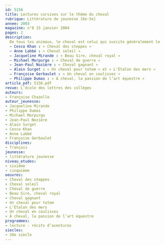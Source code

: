 ```yaml
---
id: 5156
title: Lectures cursives sur le thème du cheval 
rubrique: Littérature de jeunesse [6e-5e]
annee: 2003
magazine: n°8 15 janvier 2004
pages: 2
description: 
  De tous les animaux, le cheval est celui qui suscite généralement le plus d’engouement auprès des jeunes adolescents. Ils sont nombreux à réclamer des livres sur ce thème. Outre les classiques incontournables comme « Crin Blanc » ou « Mon Ami Flicka », il existe une liste impressionnante de livres sur le cheval. Tous n’ont cependant pas le même intérêt ou la même qualité. Cet article présente un corpus dans lequel chaque livre nous fait voyager avec le cheval, soit dans le temps, soit dans l’espace. Le lecteur peut ainsi doublement s’enrichir.
  – Cesco Khan : « Cheval des steppes »
  – Anne Labbé : « Cheval soleil »
  – Jacqueline Mirande : « Beau Sire, cheval royal »
  – Michael Morpurgo : « Cheval de guerre »
  – Jean-Paul Nozière : « Cheval gagnant »
  – Alain Surget : « Un cheval pour totem » et « L’Étalon des mers »
  – Françoise Gerbaulet : « Un cheval en coulisses »
  – Philippe Dumas : « À cheval, la passion de l’art équestre »
article_pdf: 5156.pdf
revue: L’école des lettres des collèges
auteurs:
- Françoise Chazelle
auteur_jeunesse:
- Jacqueline Mirande
- Philippe Dumas
- Michael Morpurgo
- Jean-Paul Nozière
- Alain Surget
- Cesco Khan
- Anne Labbé
- Françoise Gerbaulet
disciplines:
- français
jeunesse:
- littérature jeunesse
niveau_etudes:
- sixième
- cinquième
oeuvres:
- Cheval des steppes
- Cheval soleil
- Cheval de guerre
- Beau Sire, cheval royal
- Cheval gagnant
- Un cheval pour totem
- L’Étalon des mers
- Un cheval en coulisses
- À cheval, la passion de l’art équestre
programmes:
- lecture - récits d’aventures
siecles:
- 20e siècle
---
```

